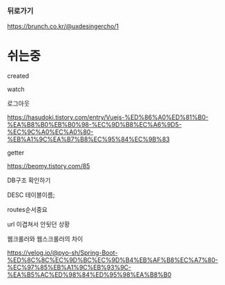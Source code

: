 ### 뒤로가기

https://brunch.co.kr/@uxdesingercho/1



# 쉬는중





created

watch

로그아웃

https://hasudoki.tistory.com/entry/Vuejs-%ED%86%A0%ED%81%B0-%EA%B8%B0%EB%B0%98-%EC%9D%B8%EC%A6%9D5-%EC%9C%A0%EC%A0%80-%EB%A1%9C%EA%B7%B8%EC%95%84%EC%9B%83



getter

https://beomy.tistory.com/85



DB구조 확인하기

DESC 테이블이름;

routes순서중요

url 이겹쳐서 안됫던 상황

웹크롤러와 웹스크롤러의 차이



https://velog.io/@pyo-sh/Spring-Boot-%ED%8C%8C%EC%9D%BC%EC%9D%B4%EB%AF%B8%EC%A7%80-%EC%97%85%EB%A1%9C%EB%93%9C-%EA%B5%AC%ED%98%84%ED%95%98%EA%B8%B0
